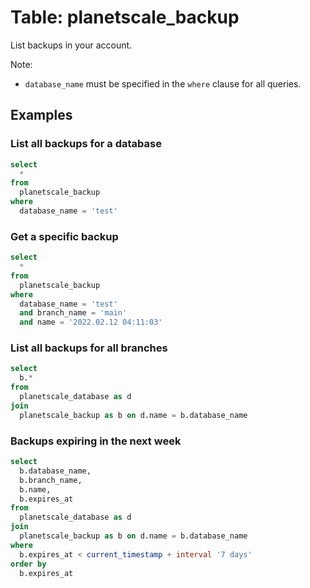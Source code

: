 # Table: planetscale_backup

List backups in your account.

Note:
* `database_name` must be specified in the `where` clause for all queries.

## Examples

### List all backups for a database

```sql
select
  *
from
  planetscale_backup
where
  database_name = 'test'
```

### Get a specific backup

```sql
select
  *
from
  planetscale_backup
where
  database_name = 'test'
  and branch_name = 'main'
  and name = '2022.02.12 04:11:03'
```

### List all backups for all branches

```sql
select
  b.*
from
  planetscale_database as d
join
  planetscale_backup as b on d.name = b.database_name
```

### Backups expiring in the next week

```sql
select
  b.database_name,
  b.branch_name,
  b.name,
  b.expires_at
from
  planetscale_database as d
join
  planetscale_backup as b on d.name = b.database_name
where
  b.expires_at < current_timestamp + interval '7 days'
order by
  b.expires_at
```
